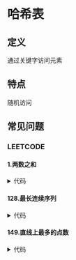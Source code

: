 # 哈希表 #

## 定义 ##
通过关键字访问元素

## 特点 ##
随机访问

## 常见问题 ##
### LEETCODE ###
#### 1.两数之和 ####
<details>
<summary>代码</summary>
<pre>
<code>
</code>
</pre>
</details>

#### 128.最长连续序列 ####
<details>
<summary>代码</summary>
<pre>
<code>
</code>
</pre>
</details>

#### 149.直线上最多的点数 ####
<details>
<summary>代码</summary>
<pre>
<code>
</code>
</pre>
</details>
